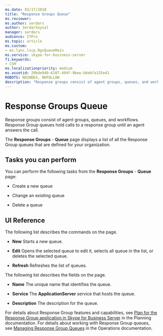 ```yaml
---
ms.date: 03/17/2018
title: "Response Groups Queue"
ms.reviewer: 
ms.author: serdars
author: SerdarSoysal
manager: serdars
audience: ITPro
ms.topic: article
ms.custom:
- ms.lync.lscp.RgsQueueMain
ms.service: skype-for-business-server
f1.keywords:
- CSH
ms.localizationpriority: medium
ms.assetid: 29bde940-6107-494f-9bee-b6ebfa135e41
ROBOTS: NOINDEX, NOFOLLOW
description: "Response groups consist of agent groups, queues, and workflows. Response Group queues hold calls to a response group until an agent answers the call."
---
```


# Response Groups Queue

Response groups consist of agent groups, queues, and workflows. Response Group queues hold calls to a response group until an agent answers the call.

The **Response Groups** - **Queue** page displays a list of all the Response Group queues that are defined for your organization.

## Tasks you can perform

You can perform the following tasks from the **Response Groups** - **Queue** page:

- Create a new queue

- Change an existing queue

- Delete a queue

## UI Reference

The following list describes the commands on the page.

- **New** Starts a new queue.

- **Edit** Opens the selected queue to edit it, selects all queue in the list, or deletes the selected queue.

- **Refresh** Refreshes the list of queues.

The following list describes the fields on the page.

- **Name** The unique name that identifies the queue.

- **Service** The **ApplicationServer** service that hosts the queue.

- **Description** The description for the queue.

For details about Response Group features and capabilities, see [Plan for the Response Group application in Skype for Business Server](../../../plan-your-deployment/enterprise-voice-solution/response-group.md) in the Planning documentation. For details about working with Response Group queues, see [Managing Response Group Queues](/previous-versions/office/lync-server-2013/lync-server-2013-managing-response-group-queues) in the Operations documentation.
